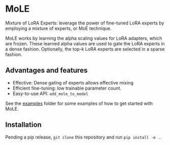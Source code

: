 # MoLE
Mixture of LoRA Experts: leverage the power of fine-tuned LoRA experts by employing a mixture of experts, or MoE technique.

MoLE works by learning the alpha scaling values for LoRA adapters, which are frozen. These learned alpha values are used to
gate the LoRA experts in a dense fashion. Optionally, the top-k LoRA experts are selected in a sparse fashion.

## Advantages and features
- Effective: Dense gating of experts allows effective mixing
- Efficient fine-tuning: low trainable parameter count.
- Easy-to-use API: `add_mole_to_model`

See the [examples](examples) folder for some examples of how to get started with MoLE.

## Installation
Pending a pip release, `git clone` this repository and run `pip install -e .`.

